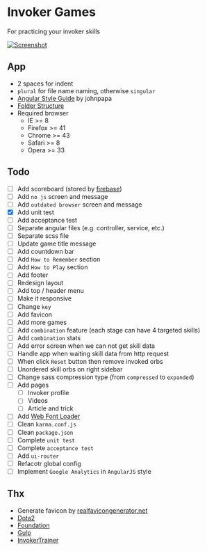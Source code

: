 # Invoker Games

For practicing your invoker skills

[![Screenshot](https://raw.githubusercontent.com/jojoee/invoker-games/gh-pages/screenshot.jpg "Screenshot")](http://jojoee.github.io/invoker-games/)

## App

- 2 spaces for indent
- `plural` for file name naming, otherwise `singular`
- [Angular Style Guide](https://github.com/johnpapa/angular-styleguide) by johnpapa
- [Folder Structure](http://stackoverflow.com/questions/18542353/angularjs-folder-structure)
- Required browser 
  - IE >= 8
  - Firefox >= 41
  - Chrome >= 43
  - Safari >= 8
  - Opera >= 33

## Todo

- [ ] Add scoreboard (stored by [firebase](https://www.firebase.com/))
- [ ] Add `no js` screen and message
- [ ] Add `outdated browser` screen and message
- [x] Add unit test
- [ ] Add acceptance test
- [ ] Separate angular files (e.g. controller, service, etc.)
- [ ] Separate scss file
- [ ] Update game title message
- [ ] Add countdown bar
- [ ] Add `How to Remember` section
- [ ] Add `How to Play` section
- [ ] Add footer
- [ ] Redesign layout
- [ ] Add top / header menu
- [ ] Make it responsive
- [ ] Change `key`
- [ ] Add favicon
- [ ] Add more games
- [ ] Add `combination` feature (each stage can have 4 targeted skills)
- [ ] Add `combination` stats
- [ ] Add error screen when we can not get skill data
- [ ] Handle app when waiting skill data from http request
- [ ] When click `Reset` button then remove invoked orbs
- [ ] Unordered skill orbs on right sidebar
- [ ] Change sass compression type (from `compressed` to `expanded`)
- [ ] Add pages
  - [ ] Invoker profile
  - [ ] Videos
  - [ ] Article and trick
- [ ] Add [Web Font Loader](https://developers.google.com/fonts/docs/webfont_loader?hl=en)
- [ ] Clean `karma.conf.js`
- [ ] Clean `package.json`
- [ ] Complete `unit test`
- [ ] Complete `acceptance test`
- [ ] Add `ui-router`
- [ ] Refacotr global config
- [ ] Implement `Google Analytics` in `AngularJS` style

## Thx

- Generate favicon by [realfavicongenerator.net](http://realfavicongenerator.net/)
- [Dota2](http://www.dota2.com/)
- [Foundation](http://foundation.zurb.com/)
- [Gulp](http://gulpjs.com/)
- [InvokerTrainer](https://dl.dropboxusercontent.com/u/75495922/InvokerTrainer.htm)
